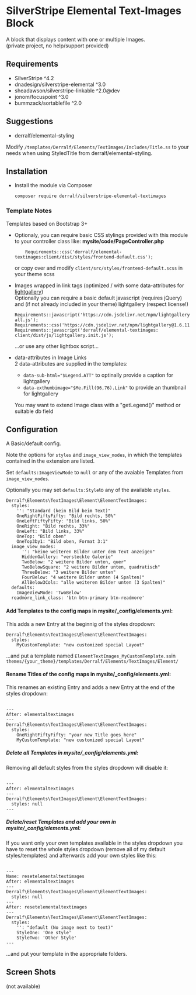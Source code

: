 # SilverStripe Elemental Text-Images Block

A block that displays content with one or multiple Images.  
(private project, no help/support provided)

## Requirements

* SilverStripe ^4.2
* dnadesign/silverstripe-elemental ^3.0
* sheadawson/silverstripe-linkable ^2.0@dev
* jonom/focuspoint ^3.0
* bummzack/sortablefile ^2.0

## Suggestions
* derralf/elemental-styling

Modify `/templates/Derralf/Elements/TextImages/Includes/Title.ss` to your needs when using StyledTitle from derralf/elemental-styling.


## Installation

- Install the module via Composer
  ```
  composer require derralf/silverstripe-elemental-textimages
  ```


### Template Notes

Templates based on Bootstrap 3+

- Optionaly, you can require basic CSS stylings provided with this module to your controller class like:
  **mysite/code/PageController.php**
  ```
      Requirements::css('derralf/elemental-textimages:client/dist/styles/frontend-default.css');
  ```
  or copy over and modify `client/src/styles/frontend-default.scss` in your theme scss

- Images wrapped in link tags (optimized / with some data-attributes for [lightgallery](http://sachinchoolur.github.io/lightGallery/))   
  Optionally you can require a basic default javascript (requires jQuery) and (if not already included in your theme) lightgallery (respect license!)
  ```
  Requirements::javascript('https://cdn.jsdelivr.net/npm/lightgallery@1.6.11/dist/js/lightgallery-all.js');
  Requirements::css('https://cdn.jsdelivr.net/npm/lightgallery@1.6.11/dist/css/lightgallery.min.css');
  Requirements::javascript('derralf/elemental-textimages: client/dist/js/lightgallery.init.js');
  ```
  ...or use any other lightbox script...

- data-attributes in Image Links  
  2 data-attributes are supplied in the templates:
  - `data-sub-html="$Legend.ATT"` to optinally provide a caption for lightgallery
  - `data-exthumbimage="$Me.Fill(96,76).Link"` to provide an thumbnail for lightgallery
  
  You may want to extend Image class with a "getLegend()" method or suitable db field
  

## Configuration

A Basic/default config.

Note the options for `styles` and `image_view_modes`, in which the templates contained in the extension are listed.

Set `defaults:ImageViewMode` to `null` or any of the avaiable Templates from `image_view_modes`.

Optionally you may set `defaults:Style`to any of the available `styles`.

```
Derralf\Elements\TextImages\Element\ElementTextImages:
  styles:
    '': "Standard (kein Bild beim Text)"
    OneRightFiftyFifty: "Bild rechts, 50%"
    OneLeftFiftyFifty: "Bild links, 50%"
    OneRight: "Bild rechts, 33%"
    OneLeft: "Bild links, 33%"
    OneTop: "Bild oben"
    OneTop3by1: "Bild oben, Format 3:1"
  image_view_modes:
      '': "keine weiteren Bilder unter dem Text anzeigen"
      HiddenGallery: "versteckte Galerie"
      TwoBelow: "2 weitere Bilder unten, quer"
      TwoBelowSquare: "2 weitere Bilder unten, quadratisch"
      ThreeBelow: "3 weitere Bilder unten"
      FourBelow: "4 weitere Bilder unten (4 Spalten)"
      AllBelow3Cols: "alle weiteren Bilder unten (3 Spalten)"
  defaults:
    ImageViewMode: 'TwoBelow'
  readmore_link_class: 'btn btn-primary btn-readmore'
```


#### Add Templates to the config maps in **mysite/\_config/elements.yml**:
This adds a new Entry at the beginnig of the styles dropdown:

```
Derralf\Elements\TextImages\Element\ElementTextImages:
  styles:
    MyCustomTemplate: "new customized special Layout"
```

...and put a template named `ElementTextImages_MyCustomTemplate.ss`in `themes/{your_theme}/templates/Derralf/Elements/TextImages/Element/`


#### Rename Titles of the config maps in **mysite/\_config/elements.yml**:
This renames an existing Entry and adds a new Entry at the end of the styles dropdown:

```

---
After: elementaltextimages
---
Derralf\Elements\TextImages\Element\ElementTextImages:
  styles:
    OneRightFiftyFifty: "your new Title goes here"
    MyCustomTemplate: "new customized special Layout"
```


##### Delete all Templates in **mysite/\_config/elements.yml**:
Removing all default styles from the styles dropdown will disable it:

```

---
After: elementaltextimages
---
Derralf\Elements\TextImages\Element\ElementTextImages:
  styles: null
---
```

##### Delete/reset Templates and add your own in **mysite/\_config/elements.yml**:
If you want only your own templates available in the styles dropdown you have to reset the whole styles dropdown (remove all of my default styles/templates) and afterwards add your own styles like this:

```

---
Name: resetelementaltextimages
After: elementaltextimages
---
Derralf\Elements\TextImages\Element\ElementTextImages:
  styles: null
---
After: resetelementaltextimages
---
Derralf\Elements\TextImages\Element\ElementTextImages:
  styles:
    '': "default (No image next to text)"
    StyleOne: 'One style'
    StyleTwo: 'Other Style'
---
```

...and put your template in the appropriate folders.


## Screen Shots

(not available)


